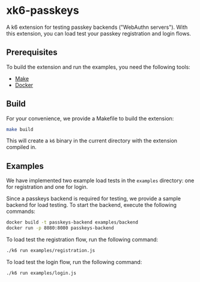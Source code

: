 # xk6-passkeys

A k6 extension for testing passkey backends ("WebAuthn servers"). With this extension, you can load test your passkey registration and login flows.

## Prerequisites

To build the extension and run the examples, you need the following tools:

- [Make](https://www.gnu.org/software/make/)
- [Docker](https://docs.docker.com/get-docker/)

## Build

For your convenience, we provide a Makefile to build the extension:

```bash
make build
```

This will create a `k6` binary in the current directory with the extension compiled in.

## Examples

We have implemented two example load tests in the `examples` directory: one for registration and one for login.

Since a passkeys backend is required for testing, we provide a sample backend for load testing. To start the backend, execute the following commands:

```bash
docker build -t passkeys-backend examples/backend
docker run -p 8080:8080 passkeys-backend
```

To load test the registration flow, run the following command:

```bash
./k6 run examples/registration.js
```

To load test the login flow, run the following command:

```bash
./k6 run examples/login.js
```